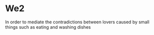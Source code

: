 # We2
 In order to mediate the contradictions between lovers caused by small things such as eating and washing dishes
